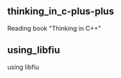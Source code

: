 thinking_in_c-plus-plus
---------------------------------
Reading book "Thinking in C++"

using_libfiu
-------------------------------
using libfiu
